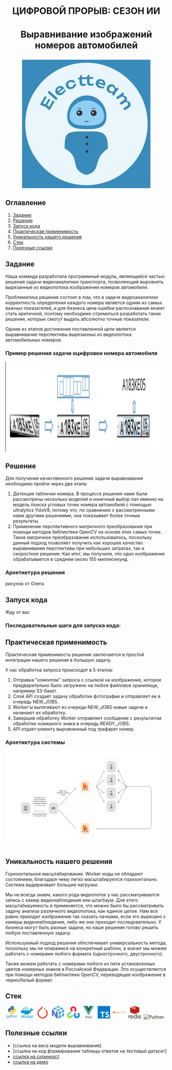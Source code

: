 # <p align="center"> ЦИФРОВОЙ ПРОРЫВ: СЕЗОН ИИ </p>
# <p align="center"> Выравнивание изображений номеров автомобилей </p>
<p align="center">
<img width="400" height="400" alt="photo" src="https://github.com/NikitaGordievskiy/align-car-plates-beeline/blob/b9c650acbbf7d6690ae649edc2df5506344327f7/logo_electteam.jpg">
</p> 

## Оглавление
1. [Задание](#1)
2. [Решение](#2)
3. [Запуск кода](#3)
4. [Практическая применимость](#4)
5. [Уникальность нашего решения](#5)
6. [Стек](#6)
7. [Полезные ссылки](#7)

## <a name="1"> Задание </a>

Наша команда разработала программный модуль, являющийся частью решения задачи видеоаналитики транспорта, позволяющий выровнять вырезанные из видеопотока изображения номеров автомобиля.

Проблематика решения состоит в том, что в задаче видеоаналитики корректность определения каждого номера является одним из самых важных показателей, и для бизнеса цена ошибки распознавания может стать критичной, поэтому необходимо стремиться разработать такие решения, которые смогут выдать абсолютно точные показатели.

Одним из этапов достижения поставленной цели является выравнивание перспективы вырезанных из видеопотока автомобильных номеров.

### Пример решения задачи оцифровки номера автомобиля
<img width="1300" height="280" alt="image" src="https://github.com/NikitaGordievskiy/align-car-plates-beeline/blob/67581fb864aab7405ee32cd875c0931103288471/task_example.png"> 

## <a name="2">Решение </a>

Для получения качественного решения задачи выравнивания необходимо пройти через два этапа:

1) Детекция таблички номера. В процессе решения нами были рассмотрены несколько моделей и конечный выбор пал именно на модель поиска угловых точек номера автомобиля с помощью ultralytics YoloV8, потому что, по сравнению с рассмотренными нами другими решениями, она показывает более точные результаты. 
2) Применение перспективного матричного преобразования при помощи методов библиотеки OpenCV на основе этих самых точек. Такое матричное преобразование использовалось, поскольку данный подход позволяет получить как хорошее качество выравнивания перспективы при небольших затратах, так и скоростное решение. Как итог, мы получили, что одно изображение обрабатывается в среднем около 150 миллисекунд.

### Архетиктура решения

рисунок от Олега


## <a name="3">Запуск кода </a>

Жду от вас

### Последовательные шаги для запуска кода:

## <a name="4">Практическая применимость </a>

Практическая применимость решения заключается в простой интеграции нашего решения в большую задачу. 

У нас обработка запроса происходит в 5 этапов: 

1. Отправка "клиентом" запроса с ссылкой на изображение, которое предварительно было загружено на любое файловое хранилище, например S3-бакет.
2. Слой API создаёт задачу обработки фотографии и отправляет ее в очередь NEW_JOBS.
3. Worker'ы вытягивают из очереди NEW_JOBS новые задачи и начинают их обработку.
4. Завершив обработку Worker отправляет сообщение с результатом обработки номерного знака в очередь READY_JOBS.
5. API отдает клиенту выровненный под трафарет номер.

### Архетиктура системы

<img width="1200" height="300" alt="image" src="https://github.com/NikitaGordievskiy/align-car-plates-beeline/blob/ed1ea4b2a1c507c2a81b9aaa4dcc35ba8b682372/arch.png"> 


## <a name="5">Уникальность нашего решения </a>

Горизонтальное масштабирование. Worker ноды не обладают состоянием, благодаря чему легко масштабируются горизонтально. Система выдерживает большие нагрузки.

Мы не всегда знаем, какого рода видеопоток у нас рассматривается: запись с камер видеонаблюдения или шлагбаум. Для этого масштабируемость и применяется, что можно было бы рассматривать задачу анализа различного видеопотока, как единое целое. Нам все равно приходит изображение так сказать пачками, если это вырезано с камеры видеонаблюдения, либо же оно приходит последовательно. У бизнеса могут быть разные задачи, но наше решение готово решить любую поставленную задачу.
 
Используемый подход решения обеспечивает универсальность метода, поскольку мы не опираемся на конкретный шаблон, а значит мы можем работать с номерами любого формата (однострочного, двустрочного).

Также можем работать с номерами любого из пяти установленных цветов номерных знаков в Российской Федерации. Это осуществляется при помощи методов библиотеки OpenCV, переводящее изображение в черно/белый формат.

## <a name="6">Стек </a>

<img src="https://github.com/devicons/devicon/blob/master/icons/python/python-original-wordmark.svg" title="Python" alt="Puthon" width="40" height="40"/>&nbsp;
<img src="https://github.com/devicons/devicon/blob/6910f0503efdd315c8f9b858234310c06e04d9c0/icons/docker/docker-plain-wordmark.svg" title="Docker" alt="Puthon" width="40" height="40"/>&nbsp;
  <img src="https://github.com/devicons/devicon/blob/master/icons/pytorch/pytorch-original.svg" title="Pytorch" alt="Puthon" width="40" height="40"/>&nbsp;
  <img src="https://github.com/devicons/devicon/blob/master/icons/numpy/numpy-original.svg" title="Numpy" alt="Puthon" width="40" height="40"/>&nbsp;
  <img src="https://github.com/devicons/devicon/blob/master/icons/opencv/opencv-original.svg" title="OpenCV" alt="Puthon" width="40" height="40"/>&nbsp;
  <img src="https://github.com/devicons/devicon/blob/6910f0503efdd315c8f9b858234310c06e04d9c0/icons/vuejs/vuejs-original-wordmark.svg" title="Vue" alt="Puthon" width="40" height="40"/>&nbsp;
  <img src="https://github.com/devicons/devicon/blob/6910f0503efdd315c8f9b858234310c06e04d9c0/icons/typescript/typescript-original.svg" title="TypeScript" alt="Puthon" width="40" height="40"/>&nbsp;
  <img src="https://github.com/devicons/devicon/blob/6910f0503efdd315c8f9b858234310c06e04d9c0/icons/rabbitmq/rabbitmq-original-wordmark.svg" title="RabbitMQ" alt="Puthon" width="40" height="40"/>&nbsp;
  <img src="https://github.com/devicons/devicon/blob/6910f0503efdd315c8f9b858234310c06e04d9c0/icons/redis/redis-original-wordmark.svg" title="Redis" alt="Puthon" width="40" height="40"/>&nbsp;
<img src="https://cdn.prod.website-files.com/646dd1f1a3703e451ba81ecc/6499468f33db295c5a1219ec_Ultralytics_mark_blue.svg" title="Ultralytics" alt="Puthon" width="40" height="40"/>&nbsp;

## <a name="7">Полезные ссылки </a>

- [ссылка на веса модели выравнивания]
- [ссылка на код формирования таблицы ответов на тестовый датасет]
- [ссылка на скринкаст](https://disk.yandex.ru/d/lcg9v136wceEGw)&nbsp;
- [ссылка на демо](https://car-plates.electteam.ayarayarovich.ru)&nbsp;

